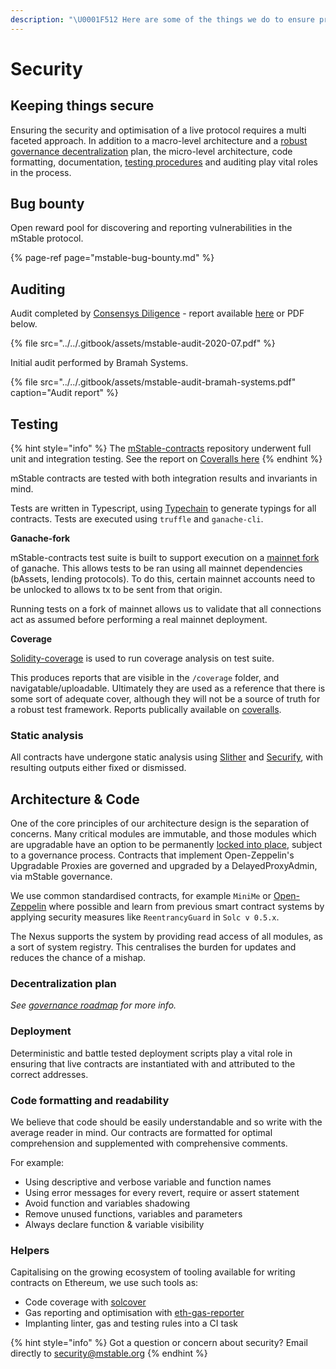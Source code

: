```yaml
---
description: "\U0001F512 Here are some of the things we do to ensure protocol security"
---
```


# Security

## Keeping things secure

Ensuring the security and optimisation of a live protocol requires a multi faceted approach. In addition to a macro-level architecture and a [robust governance decentralization](../versioning.md) plan, the micro-level architecture, code formatting, documentation, [testing procedures](./#testing) and auditing play vital roles in the process.

## Bug bounty

Open reward pool for discovering and reporting vulnerabilities in the mStable protocol.

{% page-ref page="mstable-bug-bounty.md" %}

## Auditing

Audit completed by [Consensys Diligence](https://diligence.consensys.net/) - report available [here](https://diligence.consensys.net/audits/2020/07/mstable-1.1/) or PDF below.

{% file src="../../.gitbook/assets/mstable-audit-2020-07.pdf" %}

Initial audit performed by Bramah Systems.

{% file src="../../.gitbook/assets/mstable-audit-bramah-systems.pdf" caption="Audit report" %}

## Testing

{% hint style="info" %}
The [mStable-contracts](https://github.com/mstable/mstable-contracts) repository underwent full unit and integration testing. See the report on [Coveralls here](https://coveralls.io/github/mstable/mStable-contracts)
{% endhint %}

mStable contracts are tested with both integration results and invariants in mind.

Tests are written in Typescript, using [Typechain](https://github.com/ethereum-ts/TypeChain) to generate typings for all contracts. Tests are executed using `truffle` and `ganache-cli`.

**Ganache-fork**

mStable-contracts test suite is built to support execution on a [mainnet fork](https://medium.com/ethereum-grid/forking-ethereum-mainnet-mint-your-own-dai-d8b62a82b3f7) of ganache. This allows tests to be ran using all mainnet dependencies \(bAssets, lending protocols\). To do this, certain mainnet accounts need to be unlocked to allows tx to be sent from that origin.

Running tests on a fork of mainnet allows us to validate that all connections act as assumed before performing a real mainnet deployment.

**Coverage**

[Solidity-coverage](https://github.com/sc-forks/solidity-coverage) is used to run coverage analysis on test suite.

This produces reports that are visible in the `/coverage` folder, and navigatable/uploadable. Ultimately they are used as a reference that there is some sort of adequate cover, although they will not be a source of truth for a robust test framework. Reports publically available on [coveralls](https://coveralls.io/github/mstable/mStable-contracts).

### Static analysis

All contracts have undergone static analysis using [Slither](https://github.com/crytic/slither) and [Securify](https://securify.chainsecurity.com/), with resulting outputs either fixed or dismissed.

## Architecture & Code

One of the core principles of our architecture design is the separation of concerns. Many critical modules are immutable, and those modules which are upgradable have an option to be permanently [locked into place](https://app.gitbook.com/@mstable/s/mstable/~/drafts/-M-OWaaE9NNL_1dZ2XvI/protocol/architecture#locking-modules), subject to a governance process. Contracts that implement Open-Zeppelin's Upgradable Proxies are governed and upgraded by a DelayedProxyAdmin, via mStable governance.

We use common standardised contracts, for example `MiniMe` or [Open-Zeppelin](https://openzeppelin.com/contracts/) where possible and learn from previous smart contract systems by applying security measures like `ReentrancyGuard` in `Solc v 0.5.x`. 

The Nexus supports the system by providing read access of all modules, as a sort of system registry. This centralises the burden for updates and reduces the chance of a mishap. 

### Decentralization plan

_See_ [_governance roadmap_](../versioning.md#phases-of-decentralisation) _for more info._

### **Deployment**

Deterministic and battle tested deployment scripts play a vital role in ensuring that live contracts are instantiated with and attributed to the correct addresses.

### Code formatting and readability

We believe that code should be easily understandable and so write with the average reader in mind. Our contracts are formatted for optimal comprehension and supplemented with comprehensive comments.

For example:

* Using descriptive and verbose variable and function names
* Using error messages for every revert, require or assert statement
* Avoid function and variables shadowing
* Remove unused functions, variables and parameters
* Always declare function & variable visibility

### Helpers

Capitalising on the growing ecosystem of tooling available for writing contracts on Ethereum, we use such tools as:

* Code coverage with [solcover](https://github.com/sc-forks/solidity-coverage)
* Gas reporting and optimisation with [eth-gas-reporter](https://www.npmjs.com/package/eth-gas-reporter)
* Implanting linter, gas and testing rules into a CI task

{% hint style="info" %}
Got a question or concern about security? Email directly to [security@mstable.org](mailto:security@mstable.org)
{% endhint %}

